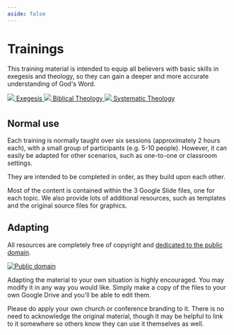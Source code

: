 ```yaml
---
aside: false
---
```



<script lang='ts' setup>
import {files_url} from './_comp/settings.ts'
</script>


<style lang='sass' scoped>

.trainings
    a
        display: flex
        align-items: center
        font-size: 24px
        padding: 12px 24px

        img
            margin-right: 24px
            width: 64px
            height: 64px

</style>


# Trainings

This training material is intended to equip all believers with basic skills in exegesis and theology, so they can gain a deeper and more accurate understanding of God's Word.

<div class='trainings'>
    <a href='https://docs.google.com/presentation/d/1L2pT8TCJOGwZXutwUBj9uAJUwEZpZCfqIO0cqE--5mA' target='exegesis'>
        <img src='/_assets/icon_exegesis.png' />
        Exegesis
    </a>
    <a href='https://docs.google.com/presentation/d/1D-TewvpDSX9A0prNk8cM3mshwhRROE8lAWURS_Lhu0A' target='biblical'>
        <img src='/_assets/icon_biblical.png' />
        Biblical Theology
    </a>
    <a href='https://docs.google.com/presentation/d/14Lq29jm-cebQZn6l8SPXXGS4T8CbcsI1mckerYah_i0' target='systematic'>
        <img src='/_assets/icon_systematic.png' />
        Systematic Theology
    </a>
</div>

<div style='text-align:center;margin-top: 36px;'>
    <VPButton text="View all files" size='big' :href="files_url" />
</div>


## Normal use

Each training is normally taught over six sessions (approximately 2 hours each), with a small group of participants (e.g. 5-10 people). However, it can easily be adapted for other scenarios, such as one-to-one or classroom settings.

They are intended to be completed in order, as they build upon each other.

Most of the content is contained within the 3 Google Slide files, one for each topic. We also provide lots of additional resources, such as templates and the original source files for graphics.


## Adapting

All resources are completely free of copyright and [dedicated to the public domain](https://copy.church/free).

[![Public domain](https://copy.church/badges/subtle/alt/free.svg)](https://copy.church/free)

Adapting the material to your own situation is highly encouraged. You may modify it in any way you would like. Simply make a copy of the files to your own Google Drive and you'll be able to edit them.

Please do apply your own church or conference branding to it. There is no need to acknowledge the original material, though it may be helpful to link to it somewhere so others know they can use it themselves as well.
